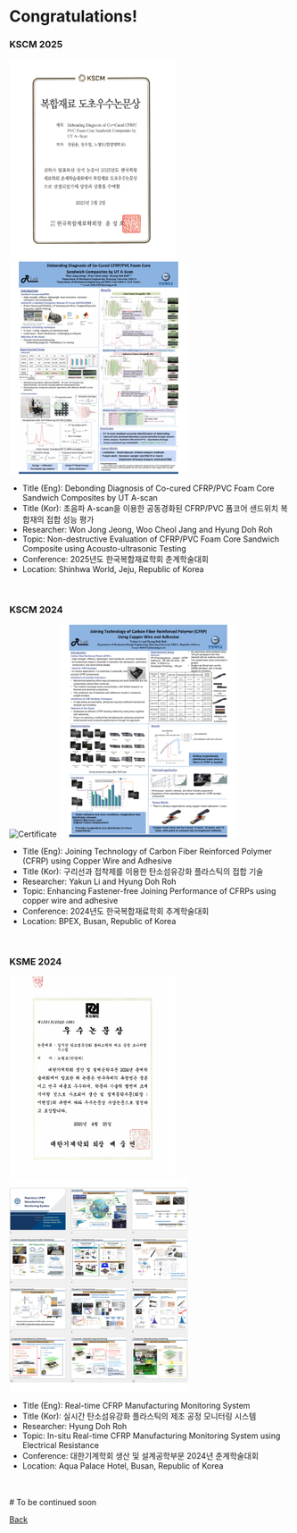 

# Congratulations!


### **KSCM 2025**
<img src="assets/css/KSCM25S-Cert.png" alt="Certificate" width="300" height="360" >  <img src="assets/css/KSCM25S-Post.png" alt="Content"  width="320" height="380"  > <br>
* Title (Eng): Debonding Diagnosis of Co-cured CFRP/PVC Foam Core Sandwich Composites by UT A-scan <br>
* Title (Kor): 초음파 A-scan을 이용한 공동경화된 CFRP/PVC 폼코어 샌드위치 복합재의 접합 성능 평가 <br>
* Researcher: Won Jong Jeong, Woo Cheol Jang and Hyung Doh Roh <br>
* Topic: Non-destructive Evaluation of CFRP/PVC Foam Core Sandwich Composite using Acousto-ultrasonic Testing
* Conference: 2025년도 한국복합재료학회 춘계학술대회 <br>
* Location: Shinhwa World, Jeju, Republic of Korea <br>
<br>


### **KSCM 2024**
<img src="assets/css/KSCM24F-Cert.png" alt="Certificate"  width="300" height="360" >  <img src="assets/css/KSCM24F-Post.png" alt="Content"  width="320" height="380"  > <br>
* Title (Eng): Joining Technology of Carbon Fiber Reinforced Polymer (CFRP) using Copper Wire and Adhesive <br>
* Title (Kor): 구리선과 접착제를 이용한 탄소섬유강화 플라스틱의 접합 기술 <br>
* Researcher: Yakun Li and Hyung Doh Roh <br>
* Topic: Enhancing Fastener-free Joining Performance of CFRPs using copper wire and adhesive
* Conference: 2024년도 한국복합재료학회 추계학술대회 <br>
* Location: BPEX, Busan, Republic of Korea <br>
<br>


### **KSME 2024**
<img src="assets/css/KSME24-Cert.png" alt="Certificate" width="300" height="360" > <img src="assets/css/KSME24-Post.png" alt="Content" width="320" height="380" > <br>
* Title (Eng): Real-time CFRP Manufacturing Monitoring System <br>
* Title (Kor): 실시간 탄소섬유강화 플라스틱의 제조 공정 모니터링 시스템 <br>
* Researcher: Hyung Doh Roh <br>
* Topic: In-situ Real-time CFRP Manufacturing Monitoring System using Electrical Resistance
* Conference: 대한기계학회 생산 및 설계공학부문 2024년 춘계학술대회 <br>
* Location: Aqua Palace Hotel, Busan, Republic of Korea <br>
<br>


<br>
# To be continued soon 

<br>

[Back](./)
<br>
<br>
